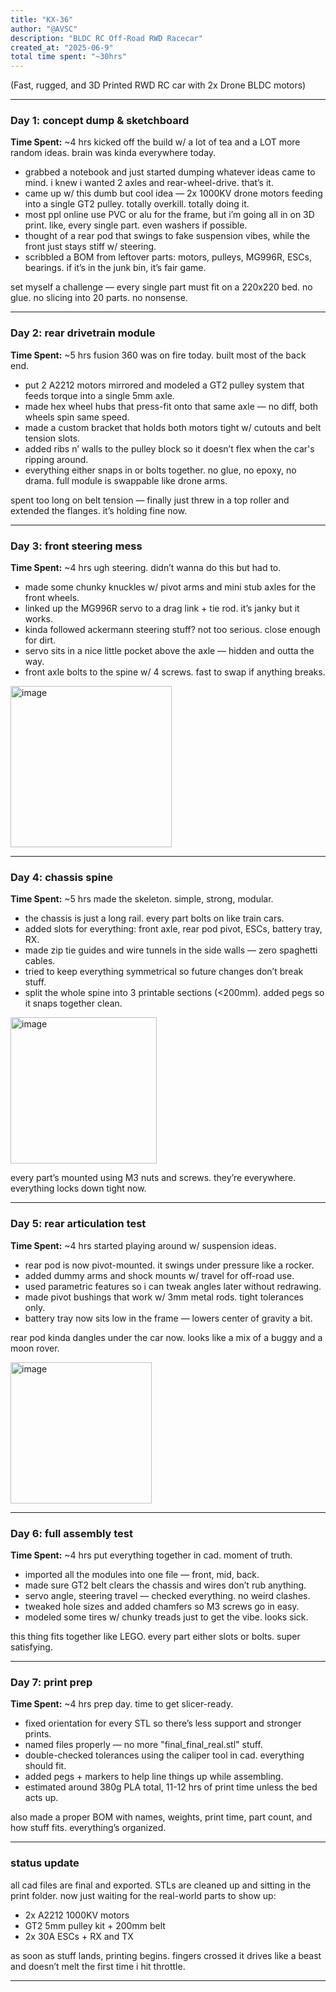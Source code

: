 ```yaml
---
title: "KX-36"
author: "@AVSC"
description: "BLDC RC Off-Road RWD Racecar"
created_at: "2025-06-9"
total time spent: "~30hrs"
---
```


(Fast, rugged, and 3D Printed RWD RC car with 2x Drone BLDC motors)

---

### Day 1: concept dump & sketchboard

**Time Spent:** \~4 hrs
kicked off the build w/ a lot of tea and a LOT more random ideas. brain was kinda everywhere today.

* grabbed a notebook and just started dumping whatever ideas came to mind. i knew i wanted 2 axles and rear-wheel-drive. that’s it.
* came up w/ this dumb but cool idea — 2x 1000KV drone motors feeding into a single GT2 pulley. totally overkill. totally doing it.
* most ppl online use PVC or alu for the frame, but i’m going all in on 3D print. like, every single part. even washers if possible.
* thought of a rear pod that swings to fake suspension vibes, while the front just stays stiff w/ steering.
* scribbled a BOM from leftover parts: motors, pulleys, MG996R, ESCs, bearings. if it’s in the junk bin, it’s fair game.

set myself a challenge — every single part must fit on a 220x220 bed. no glue. no slicing into 20 parts. no nonsense.

---

### Day 2: rear drivetrain module

**Time Spent:** \~5 hrs
fusion 360 was on fire today. built most of the back end.

* put 2 A2212 motors mirrored and modeled a GT2 pulley system that feeds torque into a single 5mm axle.
* made hex wheel hubs that press-fit onto that same axle — no diff, both wheels spin same speed.
* made a custom bracket that holds both motors tight w/ cutouts and belt tension slots.
* added ribs n’ walls to the pulley block so it doesn’t flex when the car's ripping around.
* everything either snaps in or bolts together. no glue, no epoxy, no drama. full module is swappable like drone arms.

spent too long on belt tension — finally just threw in a top roller and extended the flanges. it’s holding fine now.

---

### Day 3: front steering mess

**Time Spent:** \~4 hrs
ugh steering. didn’t wanna do this but had to.

* made some chunky knuckles w/ pivot arms and mini stub axles for the front wheels.
* linked up the MG996R servo to a drag link + tie rod. it’s janky but it works.
* kinda followed ackermann steering stuff? not too serious. close enough for dirt.
* servo sits in a nice little pocket above the axle — hidden and outta the way.
* front axle bolts to the spine w/ 4 screws. fast to swap if anything breaks.

<img width="258" alt="image" src="https://github.com/user-attachments/assets/f94675bc-2f0e-417c-8908-74cfc07c1084" />


---

### Day 4: chassis spine

**Time Spent:** \~5 hrs
made the skeleton. simple, strong, modular.

* the chassis is just a long rail. every part bolts on like train cars.
* added slots for everything: front axle, rear pod pivot, ESCs, battery tray, RX.
* made zip tie guides and wire tunnels in the side walls — zero spaghetti cables.
* tried to keep everything symmetrical so future changes don’t break stuff.
* split the whole spine into 3 printable sections (<200mm). added pegs so it snaps together clean.

<img width="234" alt="image" src="https://github.com/user-attachments/assets/a40a9300-58cc-4376-9946-bc8eca5c74b6" />


every part’s mounted using M3 nuts and screws. they’re everywhere. everything locks down tight now.

---

### Day 5: rear articulation test

**Time Spent:** \~4 hrs
started playing around w/ suspension ideas.

* rear pod is now pivot-mounted. it swings under pressure like a rocker.
* added dummy arms and shock mounts w/ travel for off-road use.
* used parametric features so i can tweak angles later without redrawing.
* made pivot bushings that work w/ 3mm metal rods. tight tolerances only.
* battery tray now sits low in the frame — lowers center of gravity a bit.

rear pod kinda dangles under the car now. looks like a mix of a buggy and a moon rover.

<img width="226" alt="image" src="https://github.com/user-attachments/assets/fbb1905c-f931-4b3e-99e5-5e8fec702725" />


---

### Day 6: full assembly test

**Time Spent:** \~4 hrs
put everything together in cad. moment of truth.

* imported all the modules into one file — front, mid, back.
* made sure GT2 belt clears the chassis and wires don’t rub anything.
* servo angle, steering travel — checked everything. no weird clashes.
* tweaked hole sizes and added chamfers so M3 screws go in easy.
* modeled some tires w/ chunky treads just to get the vibe. looks sick.

this thing fits together like LEGO. every part either slots or bolts. super satisfying.

---

### Day 7: print prep

**Time Spent:** \~4 hrs
prep day. time to get slicer-ready.

* fixed orientation for every STL so there’s less support and stronger prints.
* named files properly — no more "final\_final\_real.stl" stuff.
* double-checked tolerances using the caliper tool in cad. everything should fit.
* added pegs + markers to help line things up while assembling.
* estimated around 380g PLA total, 11-12 hrs of print time unless the bed acts up.

also made a proper BOM with names, weights, print time, part count, and how stuff fits. everything’s organized.

---

### status update

all cad files are final and exported. STLs are cleaned up and sitting in the print folder. now just waiting for the real-world parts to show up:

* 2x A2212 1000KV motors
* GT2 5mm pulley kit + 200mm belt
* 2x 30A ESCs + RX and TX

as soon as stuff lands, printing begins. fingers crossed it drives like a beast and doesn’t melt the first time i hit throttle.

---


